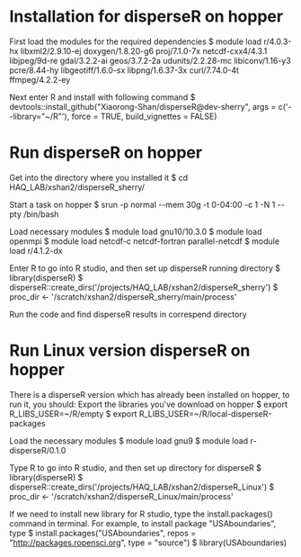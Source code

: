# Installation for disperseR on hopper
First load the modules for the required dependencies
$ module load  r/4.0.3-hx libxml2/2.9.10-ej doxygen/1.8.20-g6 proj/7.1.0-7x netcdf-cxx4/4.3.1 libjpeg/9d-re gdal/3.2.2-ai geos/3.7.2-2a udunits/2.2.28-mc libiconv/1.16-y3 pcre/8.44-hy libgeotiff/1.6.0-sx libpng/1.6.37-3x curl/7.74.0-4t ffmpeg/4.2.2-ey

Next enter R and install with following command
$ devtools::install_github("Xiaorong-Shan/disperseR@dev-sherry", args = c('--library="~/R"'), force = TRUE, build_vignettes = FALSE)

# Run disperseR on hopper 
Get into the directory where you installed it
$ cd HAQ_LAB/xshan2/disperseR_sherry/

Start a task on hopper
$ srun -p normal --mem 30g -t 0-04:00 -c 1 -N 1 --pty /bin/bash

Load necessary modules
$ module load gnu10/10.3.0
$ module load openmpi
$ module load netcdf-c netcdf-fortran parallel-netcdf
$ module load r/4.1.2-dx

Enter R to go into R studio, and then set up disperseR running directory
$ library(disperseR)
$ disperseR::create_dirs('/projects/HAQ_LAB/xshan2/disperseR_sherry')
$ proc_dir <- '/scratch/xshan2/disperseR_sherry/main/process'

Run the code and find disperseR results in correspend directory

# Run Linux version disperseR on hopper
There is a disperseR version which has already been installed on hopper, to run it, you should:
Export the libraries you've download on hopper
$ export R_LIBS_USER=~/R/empty
$ export R_LIBS_USER=~/R/local-disperseR-packages

Load the necessary modules
$ module load gnu9
$ module load r-disperseR/0.1.0

Type R to go into R studio, and then set up directory for disperseR
$ library(disperseR)
$ disperseR::create_dirs('/projects/HAQ_LAB/xshan2/disperseR_Linux')
$ proc_dir <- '/scratch/xshan2/disperseR_Linux/main/process'

If we need to install new library for R studio, type the install.packages() command in terminal.
For example, to install package "USAboundaries", type
$  install.packages("USAboundaries", repos = "http://packages.ropensci.org", type = "source")
$ library(USAboundaries)
